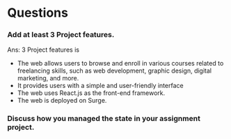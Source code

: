 # Questions

### Add at least 3 Project features.
Ans: 3 Project features is 
- The web allows users to browse and enroll in various courses related to freelancing skills, such as web development, graphic design, digital marketing, and more.
- It provides users with a simple and user-friendly interface
- The web uses React.js as the front-end framework.
- The web is deployed on Surge.

### Discuss how you managed the state in your assignment project.